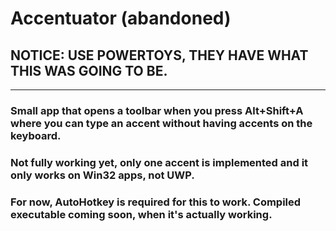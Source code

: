 # Accentuator (abandoned)
## NOTICE: USE POWERTOYS, THEY HAVE WHAT THIS WAS GOING TO BE.
---
### Small app that opens a toolbar when you press Alt+Shift+A where you can type an accent without having accents on the keyboard.
### Not fully working yet, only one accent is implemented and it only works on Win32 apps, not UWP.
### For now, AutoHotkey is required for this to work. Compiled executable coming soon, when it's actually working.
